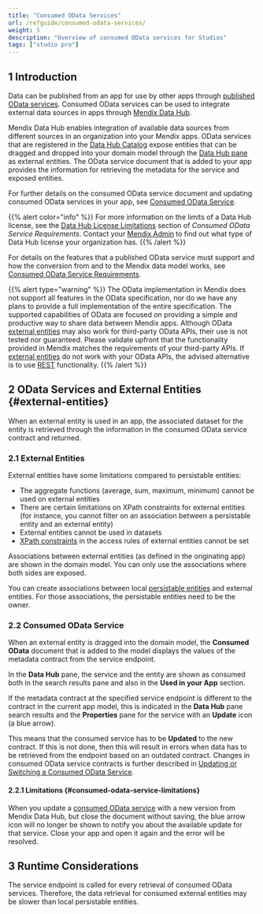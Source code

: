 ```yaml
---
title: "Consumed OData Services"
url: /refguide/consumed-odata-services/
weight: 5
description: "Overview of consumed OData services for Studios"
tags: ["studio pro"]
---
```


## 1 Introduction

Data can be published from an app for use by other apps through [published OData services](/refguide/published-odata-services/). Consumed OData services can be used to integrate external data sources in apps through [Mendix Data Hub](/data-hub/).

Mendix Data Hub enables integration of available data sources from different sources in an organization into your Mendix apps.  OData services that are registered in the [Data Hub Catalog](/data-hub/data-hub-catalog/) expose entities that can be dragged and dropped into your domain model through the [Data Hub pane](/refguide/data-hub-pane/) as external entities. The OData service document that is added to your app provides the information for retrieving the metadata for the service and exposed entities.

For further details on the consumed OData service document and updating consumed OData services in your app, see [Consumed OData Service](/refguide/consumed-odata-service/).

{{% alert color="info" %}}
For more information on the limits of a Data Hub license, see the [Data Hub License Limitations](/refguide/consumed-odata-service-requirements/#license-limitations) section of *Consumed OData Service Requirements*.
Contact your [Mendix Admin](/developerportal/control-center/#company) to find out what type of Data Hub license your organization has.
{{% /alert %}}

For details on the features that a published OData service must support and how the conversion from and to the Mendix data model works, see [Consumed OData Service Requirements](/refguide/consumed-odata-service-requirements/).

{{% alert type="warning" %}}
The OData implementation in Mendix does not support all features in the OData specification, nor do we have any plans to provide a full implementation of the entire specification. The supported capabilities of OData are focused on providing a simple and productive way to share data between Mendix apps. Although OData [external entities](/refguide/external-entities/) may also work for third-party OData APIs, their use is not tested nor guaranteed. Please validate upfront that the functionality provided in Mendix matches the requirements of your third-party APIs. If [external entities](/refguide/external-entities/) do not work with your OData APIs, the advised alternative is to use [REST](/refguide/consumed-rest-services/) functionality.
{{% /alert %}}

## 2 OData Services and External Entities {#external-entities}

When an external entity is used in an app, the associated dataset for the entity is retrieved through the information in the consumed OData service contract and returned.

### 2.1 External Entities

External entities have some limitations compared to persistable entities:

* The aggregate functions (average, sum, maximum, minimum) cannot be used on external entities
* There are certain limitations on XPath constraints for external entities (for instance, you cannot filter on an association between a persistable entity and an external entity)
* External entities cannot be used in datasets
* [XPath constraints](/refguide/xpath-constraints/) in the access rules of external entities cannot be set

Associations between external entities (as defined in the originating app) are shown in the domain model. You can only use the associations where both sides are exposed.

You can create associations between local [persistable entities](/refguide/persistability/#persistable) and external entities. For those associations, the persistable entities need to be the owner.

### 2.2 Consumed OData Service

When an external entity is dragged into the domain model, the  **Consumed OData** document that is added to the model displays the values of the metadata contract from the service endpoint.

In the **Data Hub** pane, the service and the entity are shown as consumed both in the search results pane and also in the **Used in your App** section.

If the metadata contract at the specified service endpoint is different to the contract in the current app model, this is indicated in the **Data Hub** pane search results and the **Properties** pane for the service with an **Update** icon (a blue arrow).

This means that the consumed service has to be **Updated** to the new contract. If this is not done, then this will result in errors when data has to be retrieved from the endpoint based on an outdated contract. Changes in consumed OData service contracts is further described in [Updating or Switching a Consumed OData Service](/refguide/consumed-odata-service/#updating).

#### 2.2.1 Limitations {#consumed-odata-service-limitations}

When you update a [consumed OData service](/refguide/consumed-odata-service/) with a new version from Mendix Data Hub, but close the document without saving, the blue arrow icon will no longer be shown to notify you about the available update for that service. Close your app and open it again and the error will be resolved.

## 3 Runtime Considerations

The service endpoint is called for every retrieval of consumed OData services. Therefore, the data retrieval for consumed external entities may be slower than local persistable entities.
